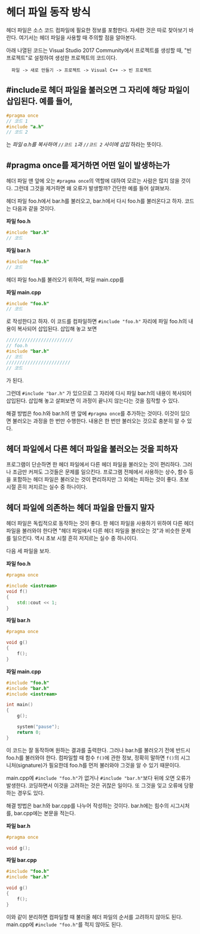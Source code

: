 # 헤더 파일 동작 방식
헤더 파일은 소스 코드 컴파일에 필요한 정보를 포함한다. 자세한 것은 따로 찾아보기 바란다. 여기서는 헤더 파일을 사용할 때 주의할 점을 알아본다.

아래 나열된 코드는 Visual Studio 2017 Community에서 프로젝트를 생성할 때, "빈 프로젝트"로 설정하여 생성한 프로젝트의 코드이다.

      파일 -> 새로 만들기 -> 프로젝트 -> Visual C++ -> 빈 프로젝트

## #include로 헤더 파일을 불러오면 그 자리에 해당 파일이 삽입된다. 예를 들어,
```C++
#pragma once
// 코드 1
#include "a.h"
// 코드 2
```
는 <i>파일 a.h를 복사하여 ```//코드 1```과 ```//코드 2``` 사이에 삽입</i> 하라는 뜻이다.

## #pragma once를 제거하면 어떤 일이 발생하는가

헤더 파일 맨 앞에 오는 `#pragma once`의 역할에 대하여 모르는 사람은 많지 않을 것이다. 그런데 그것을 제거하면 왜 오류가 발생할까?
간단한 예를 들어 살펴보자.

헤더 파일 foo.h에서 bar.h를 불러오고, bar.h에서 다시 foo.h를 불러온다고 하자. 코드는 다음과 같을 것이다.

**파일 foo.h**
```C++
#include "bar.h"
// 코드
```

**파일 bar.h**
```C++
#include "foo.h"
// 코드
```
헤더 파일 foo.h를 불러오기 위하여, 파일 main.cpp를

**파일 main.cpp**
```C++
#include "foo.h"
// 코드
```
로 작성한다고 하자. 이 코드를 컴파일하면 `#include "foo.h"` 자리에 파일 foo.h의 내용이 복사되어 삽입된다. 삽입해 놓고 보면
```C++
/////////////////////////
// foo.h
#include "bar.h"
// 코드
////////////////////////
// 코드
```
가 된다.

그런데 `#include "bar.h"` 가 있으므로 그 자리에 다시 파일 bar.h의 내용이 복사되어 삽입된다.
삽입해 놓고 살펴보면 이 과정이 끝나지 않는다는 것을 짐작할 수 있다.

해결 방법은 foo.h와 bar.h의 맨 앞에 `#pragma once`를 추가하는 것이다. 이것이 있으면 불러오는 과정을 한 번만 수행한다.
내용은 한 번만 불러오는 것으로 충분히 알 수 있다.

## 헤더 파일에서 다른 헤더 파일을 불러오는 것을 피하자

프로그램이 단순하면 한 헤더 파일에서 다른 헤더 파일을 불러오는 것이 편리하다. 그러나 조금만 커져도 그것들은 문제를 일으킨다.
프로그램 전체에서 사용하는 상수, 함수 등을 포함하는 헤더 파일은 불러오는 것이 편리하지만 그 외에는 피하는 것이 좋다.
초보 시절 흔히 저지르는 실수 중 하나이다.

## 헤더 파일에 의존하는 헤더 파일을 만들지 말자

헤더 파일은 독립적으로 동작하는 것이 좋다. 한 헤더 파일을 사용하기 위하여 다른 헤더 파일을 불러와야 한다면
"헤더 파일에서 다른 헤더 파일을 불러오는 것"과 비슷한 문제를 일으킨다. 역시 초보 시절 흔히 저지르는 실수 중 하나이다.

다음 세 파일을 보자.

**파일 foo.h**
```C++
#pragma once

#include <iostream>
void f()
{
    std::cout << 1;
}
```

**파일 bar.h**
```C++
#pragma once

void g()
{
    f();
}
```

**파일 main.cpp**
```C++
#include "foo.h"
#include "bar.h"
#include <iostream>

int main()
{
    g();

    system("pause");
    return 0;
}
```
이 코드는 잘 동작하며 원하는 결과를 출력한다. 그러나 bar.h를 불러오기 전에 반드시 foo.h를 불러와야 한다.
컴파일할 때 함수 `f()`에 관한 정보, 정확히 말하면 `f()`의 시그니처(signature)가 필요한데 foo.h를 먼저 불러와야
그것을 알 수 있기 때문이다.

main.cpp에 `#include "foo.h"`가 없거나 `#include "bar.h"`보다 뒤에 오면 오류가 발생한다.
코딩하면서 이것을 고려하는 것은 귀찮은 일이다. 또 그것을 잊고 오류에 당황하는 경우도 있다.

해결 방법은 bar.h와 bar.cpp를 나누어 작성하는 것이다. bar.h에는 힘수의 시그시처를, bar.cpp에는 본문을 적는다.

**파일 bar.h**
```C++
#pragma once

void g();
```

**파일 bar.cpp**
```C++
#include "foo.h"
#include "bar.h"

void g()
{
    f();
}
```
이와 같이 분리하면 컴파일할 때 불러올 헤더 파일의 순서를 고려하지 않아도 된다. main.cpp에 ```#include "foo.h"```를 적지 않아도 된다.
